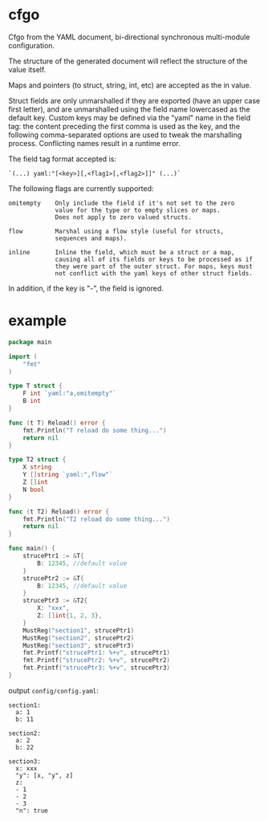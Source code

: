 # cfgo
Cfgo from the YAML document, bi-directional synchronous multi-module configuration.

The structure of the generated document will reflect the structure of the value itself.

Maps and pointers (to struct, string, int, etc) are accepted as the in value.

Struct fields are only unmarshalled if they are exported (have an upper case
first letter), and are unmarshalled using the field name lowercased as the
default key. Custom keys may be defined via the "yaml" name in the field
tag: the content preceding the first comma is used as the key, and the
following comma-separated options are used to tweak the marshalling process.
Conflicting names result in a runtime error.

The field tag format accepted is:

    `(...) yaml:"[<key>][,<flag1>[,<flag2>]]" (...)`

The following flags are currently supported:

    omitempty    Only include the field if it's not set to the zero
                 value for the type or to empty slices or maps.
                 Does not apply to zero valued structs.

    flow         Marshal using a flow style (useful for structs,
                 sequences and maps).

    inline       Inline the field, which must be a struct or a map,
                 causing all of its fields or keys to be processed as if
                 they were part of the outer struct. For maps, keys must
                 not conflict with the yaml keys of other struct fields.

In addition, if the key is "-", the field is ignored.

# example

```go
package main

import (
	"fmt"
)

type T struct {
	F int `yaml:"a,omitempty"`
	B int
}

func (t T) Reload() error {
	fmt.Println("T reload do some thing...")
	return nil
}

type T2 struct {
	X string
	Y []string `yaml:",flow"`
	Z []int
	N bool
}

func (t T2) Reload() error {
	fmt.Println("T2 reload do some thing...")
	return nil
}

func main() {
	strucePtr1 := &T{
		B: 12345, //default value
	}
	strucePtr2 := &T{
		B: 12345, //default value
	}
	strucePtr3 := &T2{
		X: "xxx",
		Z: []int{1, 2, 3},
	}
	MustReg("section1", strucePtr1)
	MustReg("section2", strucePtr2)
	MustReg("section3", strucePtr3)
	fmt.Printf("strucePtr1: %+v", strucePtr1)
	fmt.Printf("strucePtr2: %+v", strucePtr2)
	fmt.Printf("strucePtr3: %+v", strucePtr3)
}
```

output `config/config.yaml`:

```
section1:
  a: 1
  b: 11

section2:
  a: 2
  b: 22

section3:
  x: xxx
  "y": [x, "y", z]
  z:
  - 1
  - 2
  - 3
  "n": true

```